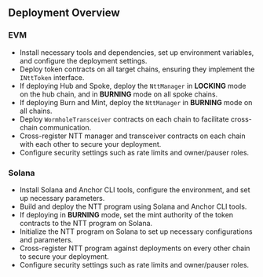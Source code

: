 ## Deployment Overview

### EVM
- Install necessary tools and dependencies, set up environment variables, and configure the deployment settings.
- Deploy token contracts on all target chains, ensuring they implement the `INttToken` interface.
- If deploying Hub and Spoke, deploy the `NttManager` in **LOCKING** mode on the hub chain, and in **BURNING** mode on all spoke chains.
- If deploying Burn and Mint, deploy the `NttManager` in **BURNING** mode on all chains.
- Deploy `WormholeTransceiver` contracts on each chain to facilitate cross-chain communication.
- Cross-register NTT manager and transceiver contracts on each chain with each other to secure your deployment.
- Configure security settings such as rate limits and owner/pauser roles.

### Solana 

- Install Solana and Anchor CLI tools, configure the environment, and set up necessary parameters. 
- Build and deploy the NTT program using Solana and Anchor CLI tools.
- If deploying in **BURNING** mode, set the mint authority of the token contracts to the NTT program on Solana.
- Initialize the NTT program on Solana to set up necessary configurations and parameters.
- Cross-register NTT program against deployments on every other chain to secure your deployment.
- Configure security settings such as rate limits and owner/pauser roles.
